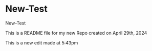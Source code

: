# New-Test
New-Test

This is a README file for my new Repo created on April 29th, 2024

This is a new edit made at 5:43pm 
